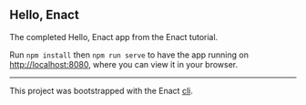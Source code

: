 ## Hello, Enact

The completed Hello, Enact app from the Enact tutorial.

Run `npm install` then `npm run serve` to have the app running on [http://localhost:8080](http://localhost:8080), where you can view it in your browser.

---

This project was bootstrapped with the Enact [cli](https://github.com/enactjs/cli).
